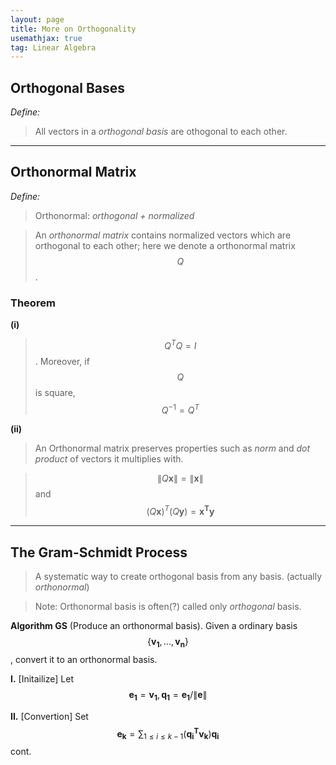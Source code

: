 ```yaml
---
layout: page
title: More on Orthogonality 
usemathjax: true
tag: Linear Algebra
---
```

## Orthogonal Bases

*Define:*

> All vectors in a *orthogonal basis* are othogonal to each other.

---

## Orthonormal Matrix

*Define:*

> Orthonormal: *orthogonal + normalized*

> An *orthonormal matrix* contains normalized vectors which are orthogonal to each other; here we denote a orthonormal matrix $$Q$$.

### Theorem

**(i)**

> $$Q^TQ = I$$. Moreover, if $$Q$$ is square, $$Q^{-1} = Q^T$$

**(ii)**

> An Orthonormal matrix preserves properties such as *norm* and *dot product* of vectors it multiplies with.

> $$\|Q\boldsymbol{x}\| = \|\boldsymbol{x}\|$$ and $$(Q\boldsymbol{x})^T(Q\boldsymbol{y}) = \boldsymbol{x^Ty}$$

---

## The Gram-Schmidt Process

> A systematic way to create orthogonal basis from any basis. (actually *orthonormal*)

> Note: Orthonormal basis is often(?) called only *orthogonal* basis.

**Algorithm GS** (Produce an orthonormal basis). Given a ordinary basis $$\{\boldsymbol{v_1},...,\boldsymbol{v_n}\}$$, convert it to an orthonormal basis.

**I.** [Initailize] Let $$\boldsymbol{e_1} = \boldsymbol{v_1}, \boldsymbol{q_1} = \boldsymbol{e_1}/\|\boldsymbol{e}\|$$

**II.** [Convertion] Set $$\boldsymbol{e_k} = \sum_{1\leq i\leq k-1}(\boldsymbol{q_i^T\boldsymbol{v_k}})\boldsymbol{q_i}$$
cont.
